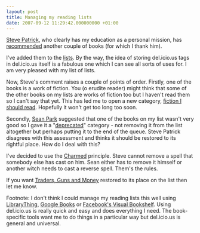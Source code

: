 ```yaml
---
layout: post
title: Managing my reading lists
date: 2007-09-12 11:29:42.000000000 +01:00
---
```

<a target="_blank" href="https://stephenpatrick.wordpress.com/">Steve Patrick</a>, who clearly has my education as a personal mission, has <a target="_blank" href="https://www.dominicsayers.com/2007/09/10/book-lists/#comment-15829">recommended</a> another couple of books (for which I thank him).

I've added them to the <a target="_blank" href="https://del.icio.us/dominicsayers/listofbooklists">lists</a>. By the way, the idea of storing del.icio.us tags in del.icio.us itself is a fabulous one which I can see all sorts of uses for. I am very pleased with my list of lists.

Now, Steve's comment raises a couple of points of order. Firstly, one of the books is a work of fiction. You (o erudite reader) might think that some of the other books on my lists are works of fiction too but I haven't read them so I can't say that yet. This has led me to open a new category, <a target="_blank" href="https://del.icio.us/dominicsayers/fictiontoread">fiction I should read</a>. Hopefully it won't get too long too soon.

Secondly, <a target="_blank" href="https://parkparadigm.com/">Sean Park</a> suggested that one of the books on my list wasn't very good so I gave it a "<a target="_blank" href="https://del.icio.us/dominicsayers/minusvote">deprecated</a>" category - not removing it from the list altogether but perhaps putting it to the end of the queue. Steve Patrick disagrees with this assessment and thinks it should be restored to its rightful place. How do I deal with this?

I've decided to use the <a target="_blank" href="https://en.wikipedia.org/wiki/Charmed">Charmed</a> principle. Steve cannot remove a spell that somebody else has cast on him. Sean either has to remove it himself or another witch needs to cast a reverse spell. Them's the rules.

If you want <a target="_blank" href="https://books.google.com/books?id=71JrAAAACAAJ">Traders, Guns and Money</a> restored to its place on the list then let me know.

Footnote: I don't think I could manage my reading lists this well using <a target="_blank" href="https://www.librarything.com/catalog/DominicSayers">LibraryThing</a>, <a target="_blank" href="https://books.google.co.uk">Google Books</a> or <a target="_blank" href="https://www.facebook.com/apps/application.php?api_key=044e19993aeee4f3eb7ae73bf0aa9321">Facebook's Visual Bookshelf</a>. Using del.icio.us is really quick and easy and does everything I need. The book-specific tools want me to do things in a particular way but del.icio.us is general and universal.
